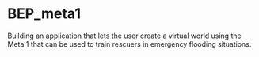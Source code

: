 # BEP_meta1
Building an application that lets the user create a virtual world using the Meta 1 that can be used to train rescuers in emergency flooding situations.
